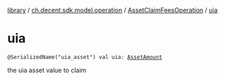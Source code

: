 [library](../../index.md) / [ch.decent.sdk.model.operation](../index.md) / [AssetClaimFeesOperation](index.md) / [uia](./uia.md)

# uia

`@SerializedName("uia_asset") val uia: `[`AssetAmount`](../../ch.decent.sdk.model/-asset-amount/index.md)

the uia asset value to claim

